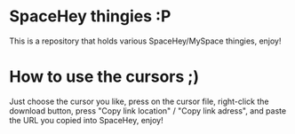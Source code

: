 # SpaceHey thingies :P
This is a repository that holds various SpaceHey/MySpace thingies, enjoy!
# How to use the cursors ;)
Just choose the cursor you like, press on the cursor file, right-click the download button, press "Copy link location" / "Copy link adress", and paste the URL you copied into SpaceHey, enjoy!
